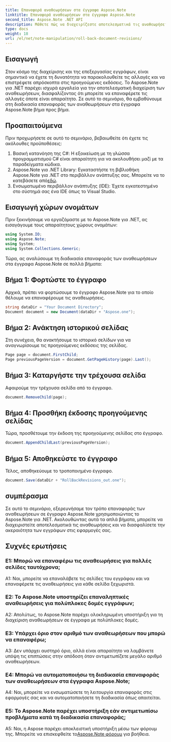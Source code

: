 ```yaml
---
title: Επαναφορά αναθεωρήσεων στα έγγραφα Aspose.Note
linktitle: Επαναφορά αναθεωρήσεων στα έγγραφα Aspose.Note
second_title: Aspose.Note .NET API
description: Μάθετε πώς να διαχειρίζεστε αποτελεσματικά τις αναθεωρήσεις στα έγγραφα Aspose.Note χρησιμοποιώντας το Aspose.Note για .NET. Ακολουθήστε έναν οδηγό βήμα προς βήμα για να επαναφέρετε τις αναθεωρήσεις χωρίς προβλήματα.
type: docs
weight: 18
url: /el/net/note-manipulation/roll-back-document-revisions/
---
```

## Εισαγωγή

Στον κόσμο της διαχείρισης και της επεξεργασίας εγγράφων, είναι σημαντικό να έχετε τη δυνατότητα να παρακολουθείτε τις αλλαγές και να επιστρέφετε απρόσκοπτα στις προηγούμενες εκδόσεις. Το Aspose.Note για .NET παρέχει ισχυρά εργαλεία για την αποτελεσματική διαχείριση των αναθεωρήσεων, διασφαλίζοντας ότι μπορείτε να επαναφέρετε τις αλλαγές όποτε είναι απαραίτητο. Σε αυτό το σεμινάριο, θα εμβαθύνουμε στη διαδικασία επαναφοράς των αναθεωρήσεων στα έγγραφα Aspose.Note βήμα προς βήμα.

## Προαπαιτούμενα

Πριν προχωρήσετε σε αυτό το σεμινάριο, βεβαιωθείτε ότι έχετε τις ακόλουθες προϋποθέσεις:

1. Βασική κατανόηση της C#: Η εξοικείωση με τη γλώσσα προγραμματισμού C# είναι απαραίτητη για να ακολουθήσει μαζί με τα παραδείγματα κώδικα.
2. Aspose.Note για .NET Library: Εγκαταστήστε τη βιβλιοθήκη Aspose.Note για .NET στο περιβάλλον ανάπτυξης σας. Μπορείτε να το κατεβάσετε από[εδώ](https://releases.aspose.com/note/net/).
3. Ενσωματωμένο περιβάλλον ανάπτυξης (IDE): Έχετε εγκατεστημένο στο σύστημά σας ένα IDE όπως το Visual Studio.

## Εισαγωγή χώρων ονομάτων

Πριν ξεκινήσουμε να εργαζόμαστε με το Aspose.Note για .NET, ας εισαγάγουμε τους απαραίτητους χώρους ονομάτων:

```csharp
using System.IO;
using Aspose.Note;
using System;
using System.Collections.Generic;
```

Τώρα, ας αναλύσουμε τη διαδικασία επαναφοράς των αναθεωρήσεων στα έγγραφα Aspose.Note σε πολλά βήματα:

## Βήμα 1: Φορτώστε το έγγραφο

Αρχικά, πρέπει να φορτώσουμε το έγγραφο Aspose.Note για το οποίο θέλουμε να επαναφέρουμε τις αναθεωρήσεις.

```csharp
string dataDir = "Your Document Directory";
Document document = new Document(dataDir + "Aspose.one");
```

## Βήμα 2: Ανάκτηση ιστορικού σελίδας

Στη συνέχεια, θα ανακτήσουμε το ιστορικό σελίδων για να αναγνωρίσουμε τις προηγούμενες εκδόσεις της σελίδας.

```csharp
Page page = document.FirstChild;
Page previousPageVersion = document.GetPageHistory(page).Last();
```

## Βήμα 3: Καταργήστε την τρέχουσα σελίδα

Αφαιρούμε την τρέχουσα σελίδα από το έγγραφο.

```csharp
document.RemoveChild(page);
```

## Βήμα 4: Προσθήκη έκδοσης προηγούμενης σελίδας

Τώρα, προσθέτουμε την έκδοση της προηγούμενης σελίδας στο έγγραφο.

```csharp
document.AppendChildLast(previousPageVersion);
```

## Βήμα 5: Αποθηκεύστε το έγγραφο

Τέλος, αποθηκεύουμε το τροποποιημένο έγγραφο.

```csharp
document.Save(dataDir + "RollBackRevisions_out.one");
```

## συμπέρασμα

Σε αυτό το σεμινάριο, εξερευνήσαμε τον τρόπο επαναφοράς των αναθεωρήσεων σε έγγραφα Aspose.Note χρησιμοποιώντας το Aspose.Note για .NET. Ακολουθώντας αυτά τα απλά βήματα, μπορείτε να διαχειριστείτε αποτελεσματικά τις αναθεωρήσεις και να διασφαλίσετε την ακεραιότητα των εγγράφων στις εφαρμογές σας.

## Συχνές ερωτήσεις

### Ε1: Μπορώ να επαναφέρω τις αναθεωρήσεις για πολλές σελίδες ταυτόχρονα;

A1: Ναι, μπορείτε να επαναλάβετε τις σελίδες του εγγράφου και να επαναφέρετε τις αναθεωρήσεις για κάθε σελίδα ξεχωριστά.

### Ε2: Το Aspose.Note υποστηρίζει επαναληπτικές αναθεωρήσεις για πολύπλοκες δομές εγγράφων;

A2: Απολύτως, το Aspose.Note παρέχει ολοκληρωμένη υποστήριξη για τη διαχείριση αναθεωρήσεων σε έγγραφα με πολύπλοκες δομές.

### Ε3: Υπάρχει όριο στον αριθμό των αναθεωρήσεων που μπορώ να επαναφέρω;

A3: Δεν υπάρχει αυστηρό όριο, αλλά είναι απαραίτητο να λαμβάνετε υπόψη τις επιπτώσεις στην απόδοση όταν αντιμετωπίζετε μεγάλο αριθμό αναθεωρήσεων.

### Ε4: Μπορώ να αυτοματοποιήσω τη διαδικασία επαναφοράς των αναθεωρήσεων στα έγγραφα Aspose.Note;

A4: Ναι, μπορείτε να ενσωματώσετε τη λειτουργία επαναφοράς στις εφαρμογές σας και να αυτοματοποιήσετε τη διαδικασία όπως απαιτείται.

### Ε5: Το Aspose.Note παρέχει υποστήριξη εάν αντιμετωπίσω προβλήματα κατά τη διαδικασία επαναφοράς;

 A5: Ναι, η Aspose παρέχει αποκλειστική υποστήριξη μέσω των φόρουμ της. Μπορείτε να επισκεφθείτε το[Aspose.Note φόρουμ](https://forum.aspose.com/c/note/28) για βοήθεια.